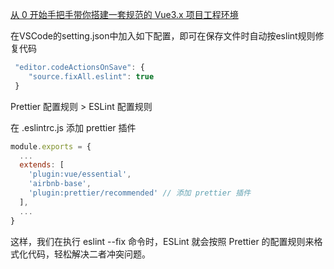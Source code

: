 [从 0 开始手把手带你搭建一套规范的 Vue3.x 项目工程环境](https://juejin.cn/post/6951649464637636622#heading-14)

在VSCode的setting.json中加入如下配置，即可在保存文件时自动按eslint规则修复代码
```JavaScript
 "editor.codeActionsOnSave": {
    "source.fixAll.eslint": true
 }
```
Prettier 配置规则 > ESLint 配置规则

在 .eslintrc.js 添加 prettier 插件

```JavaScript
module.exports = {
  ...
  extends: [
    'plugin:vue/essential',
    'airbnb-base',
    'plugin:prettier/recommended' // 添加 prettier 插件
  ],
  ...
}
```
这样，我们在执行 eslint --fix 命令时，ESLint 就会按照 Prettier 的配置规则来格式化代码，轻松解决二者冲突问题。
